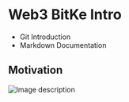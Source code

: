 # Web3 BitKe Intro
* Git Introduction
* Markdown Documentation
## Motivation
![Image description]([https://github.com/Bratipah/BitKe-blockchain/tree/main/images](https://github.com/Bratipah/BitKe-blockchain/blob/main/images/blockchain.jpeg.jpg))
